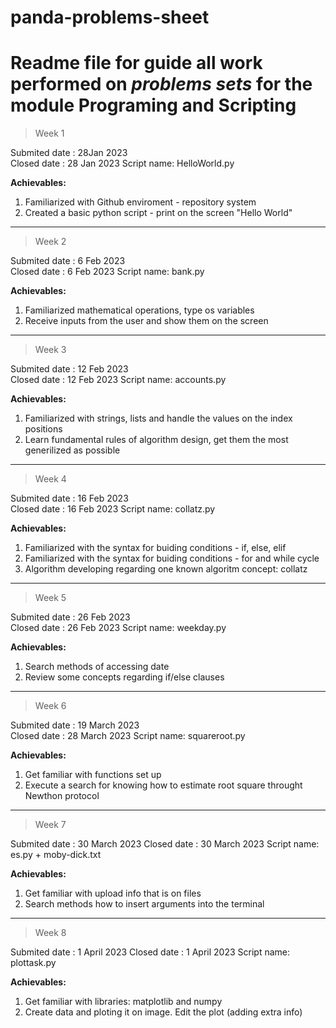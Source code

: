 # panda-problems-sheet
# Readme file for  guide all  work performed on *problems sets* for the module **Programing and Scripting**

> Week 1

Submited date : 28Jan 2023 \
Closed date : 28 Jan 2023
Script name: HelloWorld.py

**Achievables:**
1. Familiarized with Github enviroment - repository system
2. Created a basic python script - print on the screen "Hello World"


_______________________________________________________________________


> Week 2

Submited date : 6 Feb 2023 \
Closed date : 6 Feb 2023
Script name: bank.py

**Achievables:**
1. Familiarized mathematical operations, type os variables
2. Receive inputs from the user and show them on the screen
 
 
 _______________________________________________________________________

 
 > Week 3

Submited date : 12 Feb 2023 \
Closed date : 12 Feb 2023
Script name: accounts.py

**Achievables:**
1. Familiarized with strings, lists and handle the values on the index positions
2. Learn fundamental rules of algorithm design, get them the most generilized as possible


_______________________________________________________________________


> Week 4

Submited date : 16 Feb 2023 \
Closed date : 16 Feb 2023
Script name: collatz.py

**Achievables:**
1. Familiarized with the syntax for buiding conditions - if, else, elif
2. Familiarized with the syntax for buiding conditions - for and while cycle
3. Algorithm developing regarding one known algoritm concept: collatz


_______________________________________________________________________


> Week 5

Submited date : 26 Feb 2023 \
Closed date : 26 Feb 2023
Script name: weekday.py

**Achievables:**
1. Search methods of accessing date
2. Review some concepts regarding if/else clauses


_______________________________________________________________________


> Week 6

Submited date : 19 March 2023 \
Closed date : 28 March 2023
Script name: squareroot.py

**Achievables:**
1. Get familiar with functions set up
2. Execute a search for knowing how to estimate root square throught Newthon protocol


_______________________________________________________________________


> Week 7

Submited date : 30 March 2023 
Closed date : 30 March 2023
Script name: es.py + moby-dick.txt

**Achievables:**
1. Get familiar with upload info that is on files
2. Search methods how to insert arguments into the terminal


_______________________________________________________________________


> Week 8

Submited date : 1 April 2023
Closed date : 1 April 2023
Script name: plottask.py

**Achievables:**
1. Get familiar with libraries: matplotlib and numpy
2. Create data and ploting it on image. Edit the plot  (adding extra info) 

